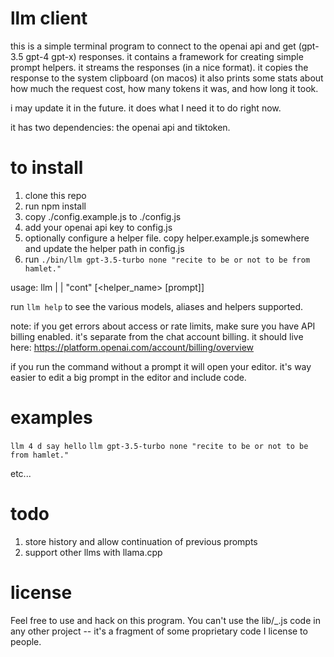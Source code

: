 # llm client

this is a simple terminal program to connect to the openai api and get (gpt-3.5 gpt-4 gpt-x) responses.
it contains a framework for creating simple prompt helpers.
it streams the responses (in a nice format).
it copies the response to the system clipboard (on macos)
it also prints some stats about how much the request cost, how many tokens it was, and how long it took.

i may update it in the future. it does what I need it to do right now. 


it has two dependencies: the openai api and tiktoken.

# to install

1. clone this repo
2. run npm install
3. copy ./config.example.js to ./config.js
4. add your openai api key to config.js 
5. optionally configure a helper file. copy helper.example.js somewhere and update the helper path in config.js
5. run `./bin/llm gpt-3.5-turbo none "recite to be or not to be from hamlet."`

usage: llm <model> | <model alias> | "cont" [<helper_name> [prompt]]

run `llm help` to see the various models, aliases and helpers supported.

note: if you get errors about access or rate limits, make sure you have API billing enabled. 
it's separate from the chat account billing. it should live here: https://platform.openai.com/account/billing/overview

if you run the command without a prompt it will open your editor. it's way easier to edit a big prompt in the editor and include code.

# examples

`llm 4 d say hello`
`llm gpt-3.5-turbo none "recite to be or not to be from hamlet."`

etc...

# todo
1. store history and allow continuation of previous prompts
2. support other llms with llama.cpp

# license

Feel free to use and hack on this program. You can't use the lib/_.js code in any other project -- it's a fragment of some proprietary code I license to people.

